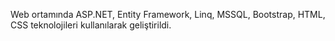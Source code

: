 Web ortamında ASP.NET, Entity Framework, Linq, MSSQL, Bootstrap, HTML, CSS teknolojileri kullanılarak geliştirildi.
